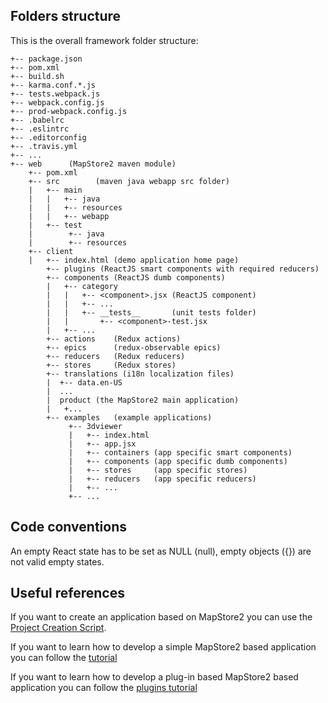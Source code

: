 ## Folders structure

This is the overall framework folder structure:

```
+-- package.json
+-- pom.xml
+-- build.sh
+-- karma.conf.*.js
+-- tests.webpack.js
+-- webpack.config.js
+-- prod-webpack.config.js
+-- .babelrc
+-- .eslintrc
+-- .editorconfig
+-- .travis.yml
+-- ...
+-- web      (MapStore2 maven module)
    +-- pom.xml
    +-- src        (maven java webapp src folder)
    |   +-- main
    |   |   +-- java
    |   |   +-- resources
    |   |   +-- webapp
    |   +-- test
    |        +-- java
    |        +-- resources   
    +-- client
    |   +-- index.html (demo application home page)
        +-- plugins (ReactJS smart components with required reducers)
        +-- components (ReactJS dumb components)
        |   +-- category
        |   |   +-- <component>.jsx (ReactJS component)
        |   |   +-- ...
        |   |   +-- __tests__       (unit tests folder)
        |   |       +-- <component>-test.jsx
        |   +-- ...
        +-- actions    (Redux actions)
        +-- epics      (redux-observable epics)
        +-- reducers   (Redux reducers)
        +-- stores     (Redux stores)
        +-- translations (i18n localization files)
        |  +-- data.en-US
        |  ...
        |  product (the MapStore2 main application)
        |   +...
        +-- examples   (example applications)
             +-- 3dviewer
             |   +-- index.html
             |   +-- app.jsx
             |   +-- containers (app specific smart components)
             |   +-- components (app specific dumb components)
             |   +-- stores     (app specific stores)
             |   +-- reducers   (app specific reducers)
             |   +-- ...
             +-- ...
```

## Code conventions

An empty React state has to be set as NULL (null), empty objects ({}) are not valid empty states.

## Useful references

If you want to create an application based on MapStore2 you can use the [Project Creation Script](project-creation-script).

If you want to learn how to develop a simple MapStore2 based application you can follow the [tutorial](application-tutorial)

If you want to learn how to develop a plug-in based MapStore2 based application you can follow the [plugins tutorial](plugins-architecture#building-an-application-using-plugins)
